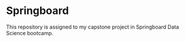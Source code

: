 # Springboard
This repository is assigned to my capstone project in Springboard Data Science bootcamp. 
